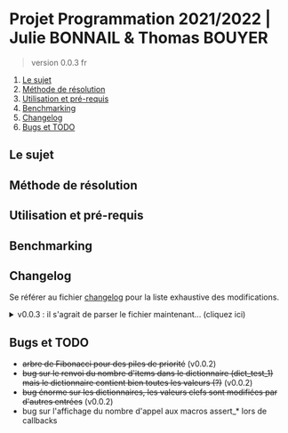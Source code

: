 # Projet Programmation 2021/2022 | Julie BONNAIL & Thomas BOUYER

> version 0.0.3 fr

1. [Le sujet](#le-sujet)
2. [Méthode de résolution](#méthode-de-résolution)
3. [Utilisation et pré-requis](#utilisation-et-pré-requis)
4. [Benchmarking](#benchmarking)
5. [Changelog](#changelog)
6. [Bugs et TODO](#bugs-et-todo)

## Le sujet

## Méthode de résolution

## Utilisation et pré-requis

## Benchmarking

## Changelog

Se référer au fichier [changelog](changelog.md) pour la liste exhaustive des modifications.

<details>
    <summary> v0.0.3 : il s'agrait de parser le fichier maintenant... (cliquez ici) </summary>

*   merge dev->master
*   ajout de quelques commentaires pour aider la re-lecture
*   nouvelles méthodes pour les vecteurs, nouveaux tests et procédures, ajout de couleurs dans la sortie des makefile sur la base des macros de test
*   ajout d'une license au projet ainsi qu'à la base de données
*   nouvelle règle debug pour le makefile (option -g et définition de DEBUG)

</details>

## Bugs et TODO

*   ~~arbre de Fibonacci pour des piles de priorité~~ (v0.0.2)
*   ~~bug sur le renvoi du nombre d'items dans le dictionnaire (dict_test_1) mais le dictionnaire contient bien toutes les valeurs (?)~~ (v0.0.2)
*   ~~bug énorme sur les dictionnaires, les valeurs clefs sont modifiées par d'autres entrées~~ (v0.0.2)
*   bug sur l'affichage du nombre d'appel aux macros assert_* lors de callbacks
